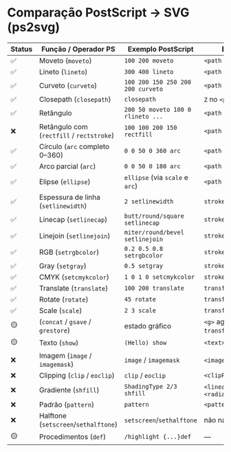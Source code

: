# Comparação PostScript → SVG (ps2svg)

| Status | Função / Operador PS                      | Exemplo PostScript                | Equivalente SVG                         |
| ------ | ----------------------------------------- | --------------------------------- | --------------------------------------- |
| ✅     | Moveto (`moveto`)                         | `100 200 moveto`                  | `<path d="M x y">`                      |
| ✅     | Lineto (`lineto`)                         | `300 400 lineto`                  | `<path d="L x y">`                      |
| ✅     | Curveto (`curveto`)                       | `100 200 150 250 200 200 curveto` | `<path d="C ...">`                      |
| ✅     | Closepath (`closepath`)                   | `closepath`                       | `Z` no `<path>`                         |
| ✅     | Retângulo                                 | `200 50 moveto 100 0 rlineto ...` | `<path d="M...Z">`                      |
| ❌     | Retângulo com (`rectfill` / `rectstroke`) | `100 100 200 150 rectfill`        | `<path d="M...Z">`                      |
| ✅     | Círculo (`arc` completo 0–360)            | `0 0 50 0 360 arc`                | `<path d="M...A...Z">`                  |
| ✅     | Arco parcial (`arc`)                      | `0 0 50 0 180 arc`                | `<path d="A ...">`                      |
| ✅     | Elipse (`ellipse`)                        | `ellipse` (via `scale` e `arc`)   | `<path d="M...A...Z">`                  |
| ✅     | Espessura de linha (`setlinewidth`)       | `2 setlinewidth`                  | `stroke-width="2"`                      |
| ✅     | Linecap (`setlinecap`)                    | `butt/round/square setlinecap`    | `stroke-linecap`                        |
| ✅     | Linejoin (`setlinejoin`)                  | `miter/round/bevel setlinejoin`   | `stroke-linejoin`                       |
| ✅     | RGB (`setrgbcolor`)                       | `0.2 0.5 0.8 setrgbcolor`         | `stroke/fill="rgb(...)"`                |
| ✅     | Gray (`setgray`)                          | `0.5 setgray`                     | `stroke/fill="rgb(...)"`                |
| ✅     | CMYK (`setcmykcolor`)                     | `1 0 1 0 setcmykcolor`            | `stroke/fill="rgb(...)"`                |
| ✅     | Translate (`translate`)                   | `100 200 translate`               | `transform="translate(...)"`            |
| ✅     | Rotate (`rotate`)                         | `45 rotate`                       | `transform="rotate(...)"`               |
| ✅     | Scale (`scale`)                           | `2 3 scale`                       | `transform="scale(...)"`                |
| 🟡     | (`concat` / `gsave` / `grestore`)         | estado gráfico                    | `<g>` agrupado com `transform`/estilos  |
| 🟡     | Texto (`show`)                            | `(Hello) show`                    | `<text>`                                |
| ❌     | Imagem (`image` / `imagemask`)            | `image` / `imagemask`             | `<image>` / `<mask>`                    |
| ❌     | Clipping (`clip` / `eoclip`)              | `clip` / `eoclip`                 | `<clipPath>`                            |
| ❌     | Gradiente (`shfill`)                      | `ShadingType 2/3 shfill`          | `<linearGradient>` / `<radialGradient>` |
| ❌     | Padrão (`pattern`)                        | `pattern`                         | `<pattern>`                             |
| ❌     | Halftone (`setscreen`/`sethalftone`)      | `setscreen`/`sethalftone`         | não nativo em SVG                       |
| 🟡     | Procedimentos (`def`)                     | `/highlight {...}def`             | —                                       |
